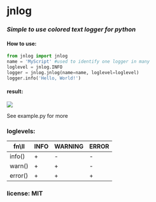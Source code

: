 # jnlog
### ___Simple to use colored text logger for python___
#### How to use:
```python
from jnlog import jnlog
name = 'MyScript' #used to identify one logger in many
loglevel = jnlog.INFO
logger = jnlog.jnlog(name=name, loglevel=loglevel)
logger.info('Hello, World!')
```
#### result:
![](prev.png)

See example.py for more 

### loglevels:
| fn\ll   | INFO | WARNING | ERROR |
|---------|------|---------|-------|
| info()  | +    | -       | -     |
| warn()  | +    | +       | -     |
| error() | +    | +       | +     |

### license: MIT